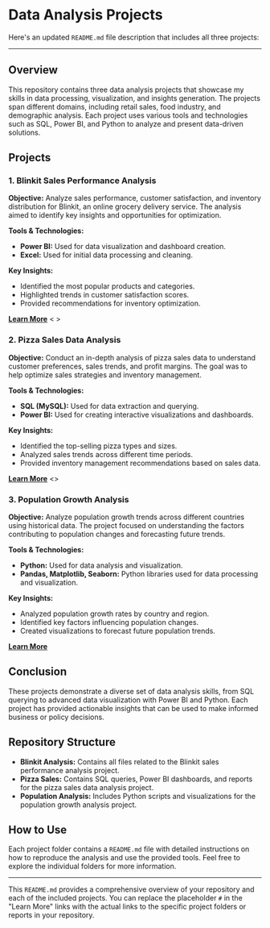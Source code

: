 # Data Analysis Projects
Here's an updated `README.md` file description that includes all three projects:

---

## Overview

This repository contains three data analysis projects that showcase my skills in data processing, visualization, and insights generation. The projects span different domains, including retail sales, food industry, and demographic analysis. Each project uses various tools and technologies such as SQL, Power BI, and Python to analyze and present data-driven solutions.

## Projects

### 1. Blinkit Sales Performance Analysis

**Objective:**
Analyze sales performance, customer satisfaction, and inventory distribution for Blinkit, an online grocery delivery service. The analysis aimed to identify key insights and opportunities for optimization.

**Tools & Technologies:**
- **Power BI:** Used for data visualization and dashboard creation.
- **Excel:** Used for initial data processing and cleaning.

**Key Insights:**
- Identified the most popular products and categories.
- Highlighted trends in customer satisfaction scores.
- Provided recommendations for inventory optimization.

[**Learn More**](#)  < [](https://github.com/theadityaprakash/Data-Analysis-Projects/tree/main/Blinkit%20Analysis)>

### 2. Pizza Sales Data Analysis

**Objective:**
Conduct an in-depth analysis of pizza sales data to understand customer preferences, sales trends, and profit margins. The goal was to help optimize sales strategies and inventory management.

**Tools & Technologies:**
- **SQL (MySQL):** Used for data extraction and querying.
- **Power BI:** Used for creating interactive visualizations and dashboards.

**Key Insights:**
- Identified the top-selling pizza types and sizes.
- Analyzed sales trends across different time periods.
- Provided inventory management recommendations based on sales data.

[**Learn More**](#)  <[](https://github.com/theadityaprakash/Data-Analysis-Projects/tree/main/pizza%20Sales)>

### 3. Population Growth Analysis

**Objective:**
Analyze population growth trends across different countries using historical data. The project focused on understanding the factors contributing to population changes and forecasting future trends.

**Tools & Technologies:**
- **Python:** Used for data analysis and visualization.
- **Pandas, Matplotlib, Seaborn:** Python libraries used for data processing and visualization.

**Key Insights:**
- Analyzed population growth rates by country and region.
- Identified key factors influencing population changes.
- Created visualizations to forecast future population trends.

[**Learn More**](#)  <!--add link here -->

## Conclusion

These projects demonstrate a diverse set of data analysis skills, from SQL querying to advanced data visualization with Power BI and Python. Each project has provided actionable insights that can be used to make informed business or policy decisions.

## Repository Structure

- **Blinkit Analysis:** Contains all files related to the Blinkit sales performance analysis project.
- **Pizza Sales:** Contains SQL queries, Power BI dashboards, and reports for the pizza sales data analysis project.
- **Population Analysis:** Includes Python scripts and visualizations for the population growth analysis project.

## How to Use

Each project folder contains a `README.md` file with detailed instructions on how to reproduce the analysis and use the provided tools. Feel free to explore the individual folders for more information.

---

This `README.md` provides a comprehensive overview of your repository and each of the included projects. You can replace the placeholder `#` in the "Learn More" links with the actual links to the specific project folders or reports in your repository.
